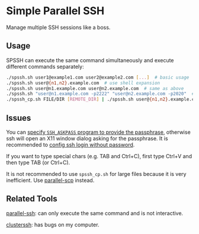 # Simple Parallel SSH

Manage multiple SSH sessions like a boss.

## Usage

SPSSH can execute the same command simultaneously and execute different commands separately:

```bash
./spssh.sh user1@example1.com user2@example2.com [...]  # basic usage
./spssh.sh user@{n1,n2}.example.com  # use shell expansion
./spssh.sh user@n1.example.com user@n2.example.com  # same as above
./spssh.sh "user@n1.example.com -p2222" "user@n2.example.com -p2020"  # add ssh args
./spssh_cp.sh FILE/DIR [REMOTE_DIR] | ./spssh.sh user@{n1,n2}.example.com  # send FILE/DIR to REMOTE_DIR
```

## Issues

You can [specify `SSH_ASKPASS` program to provide the passphrase](https://stackoverflow.com/a/15090479/9543140),
otherwise ssh will open an X11 window dialog asking for the passphrase.
It is recommended to [config ssh login without password](https://askubuntu.com/a/46935).

If you want to type special chars (e.g. TAB and Ctrl+C), first type Ctrl+V and then type TAB (or Ctrl+C).

It is not recommended to use `spssh_cp.sh` for large files because it is very inefficient.
Use [parallel-scp](https://github.com/ParallelSSH/parallel-ssh) instead.

## Related Tools

[parallel-ssh](https://github.com/ParallelSSH/parallel-ssh): can only execute the same command and is not interactive.

[clusterssh](https://github.com/duncs/clusterssh): has bugs on my computer.
